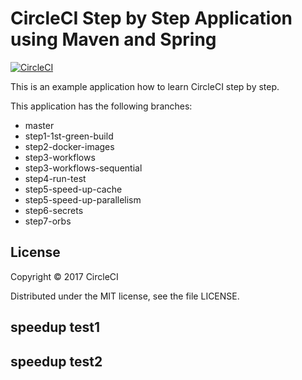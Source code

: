 # CircleCI Step by Step Application using Maven and Spring 
[![CircleCI](https://circleci.com/gh/kurumai/circleci-step-by-step/tree/step5-speed-up-cache.svg?style=svg)](https://circleci.com/gh/kurumai/circleci-step-by-step/tree/step5-speed-up-cache)

This is an example application how to learn CircleCI step by step.

This application has the following branches: 

- master
- step1-1st-green-build
- step2-docker-images
- step3-workflows
- step3-workflows-sequential
- step4-run-test
- step5-speed-up-cache
- step5-speed-up-parallelism
- step6-secrets
- step7-orbs

## License

Copyright © 2017 CircleCI

Distributed under the MIT license, see the file LICENSE.

## speedup test1
## speedup test2
